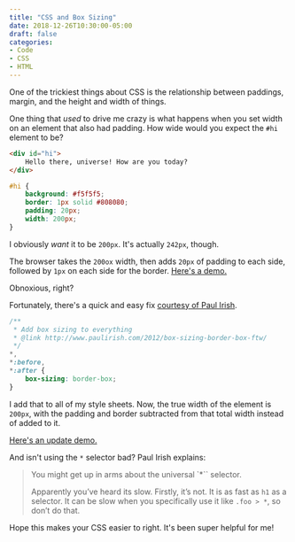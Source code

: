 ```yaml
---
title: "CSS and Box Sizing"
date: 2018-12-26T10:30:00-05:00
draft: false
categories:
- Code
- CSS
- HTML
---
```


One of the trickiest things about CSS is the relationship between paddings, margin, and the height and width of things.

One thing that *used* to drive me crazy is what happens when you set width on an element that also had padding. How wide would you expect the `#hi` element to be?

```html
<div id="hi">
	Hello there, universe! How are you today?
</div>
```

```css
#hi {
	background: #f5f5f5;
	border: 1px solid #808080;
	padding: 20px;
	width: 200px;
}
```

I obviously *want* it to be `200px`. It's actually `242px`, though.

The browser takes the `200ox` width, then adds `20px` of padding to each side, followed by `1px` on each side for the border. [Here's a demo.](https://codepen.io/cferdinandi/pen/WLOJja)

Obnoxious, right?

Fortunately, there's a quick and easy fix [courtesy of Paul Irish](https://www.paulirish.com/2012/box-sizing-border-box-ftw/).

```css
/**
 * Add box sizing to everything
 * @link http://www.paulirish.com/2012/box-sizing-border-box-ftw/
 */
*,
*:before,
*:after {
	box-sizing: border-box;
}
```

I add that to all of my style sheets. Now, the true width of the element is `200px`, with the padding and border subtracted from that total width instead of added to it.

[Here's an update demo.](https://codepen.io/cferdinandi/pen/wRejrx)

And isn't using the `*` selector bad? Paul Irish explains:

> You might get up in arms about the universal `*`` selector.
>
> Apparently you’ve heard its slow. Firstly, it’s not. It is as fast as `h1` as a selector. It can be slow when you specifically use it like `.foo > *`, so don’t do that.

Hope this makes your CSS easier to right. It's been super helpful for me!